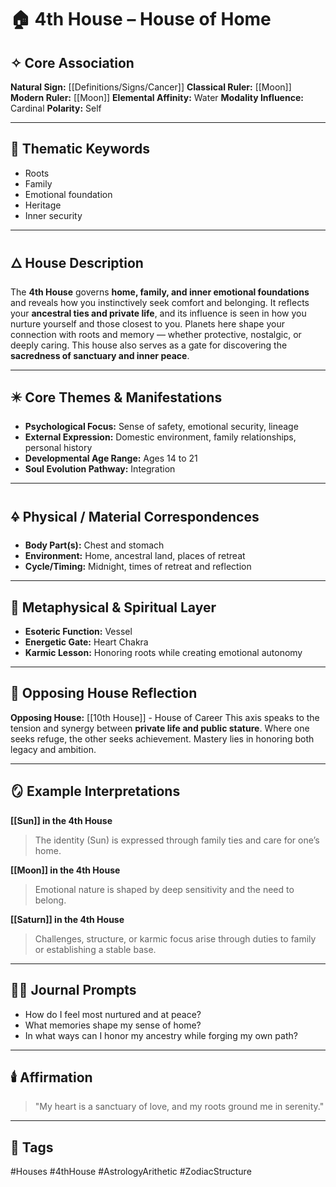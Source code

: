 # 🏠 4th House – House of Home

## ✧ Core Association

**Natural Sign:** [[Definitions/Signs/Cancer]]
**Classical Ruler:** [[Moon]]
**Modern Ruler:** [[Moon]]
**Elemental Affinity:** Water
**Modality Influence:** Cardinal
**Polarity:** Self

---

## 🧭 Thematic Keywords

- Roots
- Family
- Emotional foundation
- Heritage
- Inner security

---

## 🜂 House Description

The **4th House** governs **home, family, and inner emotional foundations** and reveals how you instinctively seek comfort and belonging.
It reflects your **ancestral ties and private life**, and its influence is seen in how you nurture yourself and those closest to you.
Planets here shape your connection with roots and memory — whether protective, nostalgic, or deeply caring.
This house also serves as a gate for discovering the **sacredness of sanctuary and inner peace**.

---

## ✴️ Core Themes & Manifestations

- **Psychological Focus:** Sense of safety, emotional security, lineage
- **External Expression:** Domestic environment, family relationships, personal history
- **Developmental Age Range:** Ages 14 to 21
- **Soul Evolution Pathway:** Integration

---

## 🜍 Physical / Material Correspondences

- **Body Part(s):** Chest and stomach
- **Environment:** Home, ancestral land, places of retreat
- **Cycle/Timing:** Midnight, times of retreat and reflection

---

## 💠 Metaphysical & Spiritual Layer

- **Esoteric Function:** Vessel
- **Energetic Gate:** Heart Chakra
- **Karmic Lesson:** Honoring roots while creating emotional autonomy

---

## 🔁 Opposing House Reflection

**Opposing House:** [[10th House]] - House of Career
This axis speaks to the tension and synergy between **private life and public stature**.
Where one seeks refuge, the other seeks achievement. Mastery lies in honoring both legacy and ambition.

---

## 🪞 Example Interpretations

**[[Sun]] in the 4th House**
> The identity (Sun) is expressed through family ties and care for one’s home.

**[[Moon]] in the 4th House**
> Emotional nature is shaped by deep sensitivity and the need to belong.

**[[Saturn]] in the 4th House**
> Challenges, structure, or karmic focus arise through duties to family or establishing a stable base.

---

## ✍🏼 Journal Prompts

- How do I feel most nurtured and at peace?
- What memories shape my sense of home?
- In what ways can I honor my ancestry while forging my own path?

---

## 🕯️ Affirmation

> "My heart is a sanctuary of love, and my roots ground me in serenity."

---

## 🔖 Tags
#Houses #4thHouse #AstrologyArithetic #ZodiacStructure

